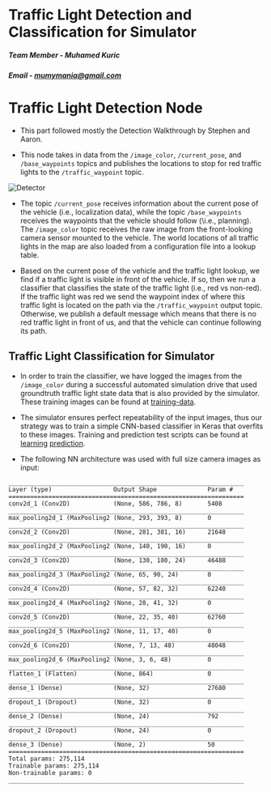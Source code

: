 # Traffic Light Detection and Classification for Simulator
##### Team Member - Muhamed Kuric
##### Email - mumymania@gmail.com

# Traffic Light Detection Node

* This part followed mostly the Detection Walkthrough by Stephen and Aaron. 

* This node takes in data from the `/image_color`, `/current_pose`, and `/base_waypoints` topics and publishes the locations to stop for red traffic lights to the `/traffic_waypoint` topic. 

![Detector](writeup_imgs/tl-detector-ros-graph.png)

* The topic `/current_pose` receives information about the current pose of the vehicle (i.e., localization data), while the topic `/base_waypoints` receives the waypoints that the vehicle should follow (\i.e., planning). The `/image_color` topic receives the raw image from the front-looking camera sensor mounted to the vehicle. The world locations of all traffic lights in the map are also loaded from a configuration file into a lookup table. 

* Based on the current pose of the vehicle and the traffic light lookup, we find if a traffic light is visible in front of the vehicle. If so, then we run a classifier that classifies the state of the traffic light (i.e., red vs non-red). If the traffic light was red we send the waypoint index of where this traffic light is located on the path via the `/traffic_waypoint` output topic. Otherwise, we publish a default message which means that there is no red traffic light in front of us, and that the vehicle can continue following its path.

## Traffic Light Classification for Simulator

* In order to train the classifier, we have logged the images from the `/image_color` during a successful automated simulation drive that used groundtruth traffic light state data that is also provided by the simulator. These training images can be found at [training-data](ros/src/tl_detector/sim-training-data/).

* The simulator ensures perfect repeatability of the input images, thus our strategy was to train a simple CNN-based classifier in Keras that overfits to these images. Training and prediction test scripts can be found at [learning](ros/src/tl_detector/train.py) [prediction](ros/src/tl_detector/test_prediction.py).

* The following NN architecture was used with full size camera images as input:
```
_________________________________________________________________
Layer (type)                 Output Shape              Param #   
=================================================================
conv2d_1 (Conv2D)            (None, 586, 786, 8)       5408      
_________________________________________________________________
max_pooling2d_1 (MaxPooling2 (None, 293, 393, 8)       0         
_________________________________________________________________
conv2d_2 (Conv2D)            (None, 281, 381, 16)      21648     
_________________________________________________________________
max_pooling2d_2 (MaxPooling2 (None, 140, 190, 16)      0         
_________________________________________________________________
conv2d_3 (Conv2D)            (None, 130, 180, 24)      46488     
_________________________________________________________________
max_pooling2d_3 (MaxPooling2 (None, 65, 90, 24)        0         
_________________________________________________________________
conv2d_4 (Conv2D)            (None, 57, 82, 32)        62240     
_________________________________________________________________
max_pooling2d_4 (MaxPooling2 (None, 28, 41, 32)        0         
_________________________________________________________________
conv2d_5 (Conv2D)            (None, 22, 35, 40)        62760     
_________________________________________________________________
max_pooling2d_5 (MaxPooling2 (None, 11, 17, 40)        0         
_________________________________________________________________
conv2d_6 (Conv2D)            (None, 7, 13, 48)         48048     
_________________________________________________________________
max_pooling2d_6 (MaxPooling2 (None, 3, 6, 48)          0         
_________________________________________________________________
flatten_1 (Flatten)          (None, 864)               0         
_________________________________________________________________
dense_1 (Dense)              (None, 32)                27680     
_________________________________________________________________
dropout_1 (Dropout)          (None, 32)                0         
_________________________________________________________________
dense_2 (Dense)              (None, 24)                792       
_________________________________________________________________
dropout_2 (Dropout)          (None, 24)                0         
_________________________________________________________________
dense_3 (Dense)              (None, 2)                 50        
=================================================================
Total params: 275,114
Trainable params: 275,114
Non-trainable params: 0
_________________________________________________________________
```